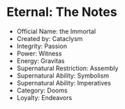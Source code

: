 # Eternal:  The Notes

* Official Name: the Immortal
* Created by: Cataclysm
* Integrity: Passion
* Power: Witness
* Energy: Gravitas
* Supernatural Restriction: Assembly
* Supernatural Ability: Symbolism
* Supernatural Ability: Imperatives
* Category: Dooms
* Loyalty: Endeavors
